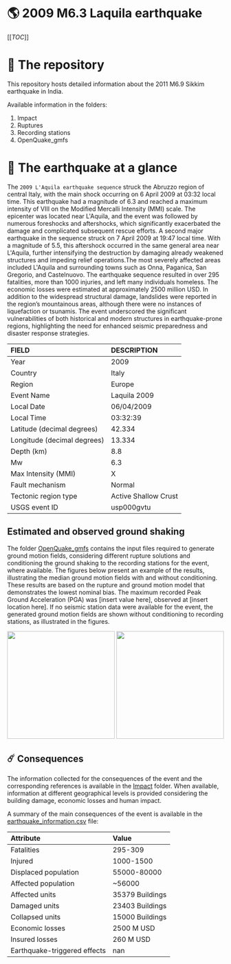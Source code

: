 # 🌎 2009 M6.3 Laquila earthquake
[[_TOC_]]

# 📂 The repository

This repository hosts detailed information about the 2011 M6.9 Sikkim earthquake in India.

Available information in the folders:

1. Impact
2. Ruptures
3. Recording stations
4. OpenQuake_gmfs


# 🚀 The earthquake at a glance 

The `2009 L'Aquila earthquake sequence` struck the Abruzzo region of central Italy, with the main shock occurring on 6 April 2009 at 03:32 local time. This earthquake had a magnitude of 6.3 and reached a maximum intensity of VIII on the Modified Mercalli Intensity (MMI) scale. The epicenter was located near L'Aquila, and the event was followed by numerous foreshocks and aftershocks, which significantly exacerbated the damage and complicated subsequent rescue efforts. A second major earthquake in the sequence struck on 7 April 2009 at 19:47 local time. With a magnitude of 5.5, this aftershock occurred in the same general area near L'Aquila, further intensifying the destruction by damaging already weakened structures and impeding relief operations.The most severely affected areas included L'Aquila and surrounding towns such as Onna, Paganica, San Gregorio, and Castelnuovo. The earthquake sequence resulted in over 295 fatalities, more than 1000 injuries, and left many individuals homeless. The economic losses were estimated at approximately 2500 million USD. In addition to the widespread structural damage, landslides were reported in the region’s mountainous areas, although there were no instances of liquefaction or tsunamis. The event underscored the significant vulnerabilities of both historical and modern structures in earthquake-prone regions, highlighting the need for enhanced seismic preparedness and disaster response strategies.

| FIELD | DESCRIPTION |
|:-------|:-------------|
| Year | 2009 |
| Country | Italy |
| Region | Europe |
| Event Name | Laquila 2009 |
| Local Date | 06/04/2009 |
| Local Time | 03:32:39 |
| Latitude (decimal degrees) | 42.334 |
| Longitude (decimal degrees) | 13.334 |
| Depth (km) | 8.8 |
| Mw | 6.3 |
| Max Intensity (MMI) | X |
| Fault mechanism | Normal |
| Tectonic region type | Active Shallow Crust |
| USGS event ID | usp000gvtu |

## Estimated and observed ground shaking

The folder [OpenQuake_gmfs](./OpenQuake_gmfs/) contains the input files required to generate ground motion fields, considering different rupture solutions and conditioning the ground shaking to the recording stations for the event, where available. The figures below present an example of the results, illustrating the median ground motion fields with and without conditioning. These results are based on the rupture and ground motion model that demonstrates the lowest nominal bias. The maximum recorded Peak Ground Acceleration (PGA) was [insert value here], observed at [insert location here]. If no seismic station data were available for the event, the generated ground motion fields are shown without conditioning to recording stations, as illustrated in the figures.

<img src="./20090406_M6.18_Laquila/4.OpenQuake_gmfs/median_gmf_stations_none.png" height="250">
<img src="./20090406_M6.18_Laquila/4.OpenQuake_gmfs/median_gmf_stations_seismic.png" height="250">

## ☄️ Consequences

The information collected for the consequences of the event and the corresponding references is available in the [Impact](./Impact) folder. When available, information at different geographical levels is provided considering the building damage, economic losses and human impact.

A summary of the main consequences of the event is available in the [earthquake_information.csv](./earthquake_information.csv) file:

| Attribute | Value |
|:-------|:-------------|
| Fatalities | 295-309 |
| Injured | 1000-1500 |
| Displaced population | 55000-80000 |
| Affected population | ~56000 |
| Affected units | 35379 Buildings |
| Damaged units | 23403 Buildings |
| Collapsed units | 15000 Buildings |
| Economic losses | 2500 M USD |
| Insured losses | 260 M USD |
| Earthquake-triggered effects | nan |